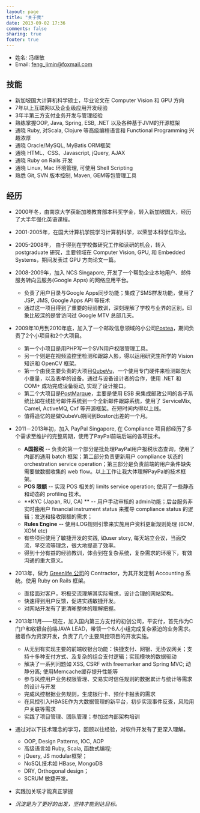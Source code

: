 ```yaml
---
layout: page
title: "关于我"
date: 2013-09-02 17:36
comments: false
sharing: true
footer: true
---
```

* 姓名: 冯继敏
* Email: feng_jimin@foxmail.com

## 技能

* 新加坡国大计算机科学硕士，毕业论文在 Computer Vision 和 GPU 方向
* 7年以上互联网以及企业级应用开发经验
* 3年半第三方支付业务开发与管理经验
* 熟练掌握OOP, Java, Spring, ESB, .NET 以及各种基于JVM的开源框架
* 通晓 Ruby, 对Scala, Clojure 等高级编程语言和 Functional Programming 兴趣浓厚
* 通晓 Oracle/MySQL, MyBatis ORM框架
* 通晓 HTML、CSS、Javascript, jQuery, AJAX
* 通晓 Ruby on Rails 开发
* 通晓 Linux, Mac 环境管理, 可使用 Shell Scripting
* 熟悉 Git, SVN 版本控制, Maven, GEM等包管理工具

## 经历

* 2000年冬，由南京大学获新加坡教育部本科奖学金，转入新加坡国大，经历了大半年强化英语课程。
* 2001-2005年，在国大计算机学院学习计算机科学，以荣誉本科学位毕业。
* 2005-2008年， 由于得到在学校做研究工作和读研的机会，转入 postgraduate 研究，主要领域在 Computer Vision, GPU, 和 Embedded Systems，期间发表过 GPU 方向论文一篇。
* 2008-2009年，加入 NCS Singapore, 开发了一个帮助企业本地用户、邮件服务转向云服务(Google Apps) 的网络应用平台。
  * 负责了用户目录与Google Apps同步功能；集成了SMS群发功能，使用了JSP, JMS, Google Apps API 等技术
  * 通过这一项目得到了重要的经验教训，深刻理解了学校与业界的区别。印象比较深的是曾访问过 Google MTV 总部几天。
* 2009年10月到2010年底，加入了一个邮政信息领域的小公司[Postea](http://www.postea.com/index.shtml)，期间负责了2个小项目和2个大项目。
  * 第一个小项目是用PHP写一个SVN用户权限管理工具。
  * 另一个则是在视频监控里检测和跟踪人影，得以运用研究生所学的 Vision 知识和 OpenCV 框架。
  * 第一个由我主要负责的大项目[QubeVu](http://www.postea.com/qubevu/)，一个使用专门硬件来检测邮包大小重量，以及表单的设备。通过与设备设计者的合作，使用 .NET 和 COM+ 成功完成设备驱动, 实现了设计接口。
  * 第二个大项目是[PostMarque](http://www.postea.com/solutions/postmarque.shtml)，主要是使用 ESB 来集成邮政公司的各子系统比如在线挂号邮件系统到一个全新邮件跟踪系统，使用了 ServiceMix, Camel, ActiveMQ, Cxf 等开源框架。在短时间内得以上线。
  * 值得追忆的是做QubeVu期间到Boston出差的一个月。
* 2011－2013年初，加入 PayPal Singapore, 在 Compliance 项目部经历了多个需求至维护的完整周期，使用了PayPal前端后端的各项技术。
  * **A国报税** -- 负责的第一个部分是批处理PayPal用户报税状态查询，使用了内部的通用 batch 框架；第二部分负责更新用户 compliance 状态的 orchestration service operation；第三部分是负责前端的用户条件缺失需要做数据收集的 web flow。以上工作让我大体理解PayPal的技术框架。
  * **POS 限额** -- 实现 POS 相关的 limits service operation; 使用了一些静态和动态的 profiling 技术。
  * **KYC (Japan, RU, CA) ** -- 用户手动审核的 admin功能；后台服务非实时由用户 financial instrument status 来推导 compliance status 的逻辑；发送和接收限额的需求；
  * **Rules Engine** -- 使用iLOG规则引擎来实施用户资料更新规则处理 (BOM, XOM etc)
  * 有些项目使用了敏捷开发的实践, 如user story, 每天站立会议，当面交流，早交流等理念，很大地提高了效率。
  * 得到十分有益的经验教训，体会到在复杂系统，复杂需求的环境下，有效沟通的重大意义。
* 2013年，做为 [Greenlife 公司](http://www.greenlifeonefamily.com)的 Contractor，为其开发定制 Accounting 系统。使用 Ruby on Rails 框架。
  * 直接面对客户，积极交流理解其实际需求，设计合理的网站架构。
  * 快速得到用户反馈，促进实践敏捷开发。
  * 对网站开发有了更清晰整体的理解把握。
* 2013年11月——现在，加入国内第三方支付的初创公司，平安付，首先作为C门户和收银台前端JAVA LEAD，带领一个6人小组完成复杂紧迫的业务需求。接着作为资深开发，负责了几个主要风控项目的开发实施。
  * 从无到有实现主要的前端收银台功能：快捷支付、网银、无协议网关；支持十多种支付方式、及复杂的组合支付逻辑；实现模块的数据驱动
  * 解决了一系列问题如 XSS, CSRF with freemarker and Spring MVC; 动静分离; 使用Memcache缓存提升性能等 
  * 参与风控用户业务权限管理、交易实时信任规则的数据累计与统计等需求的设计与开发
  * 完成风控根据业务规则，生成银行卡、预付卡报表的需求
  * 在风控引入HBASE作为大数据管理的新平台，初步实现事件反查，风险用户关联等需求
  * 实践了项目管理、团队管理；参加过内部架构培训

* 通过对以下技术理念的学习，回顾以往经验，对软件开发有了更深入理解。
  * OOP, Design Patterns, IOC, AOP
  * 高级语言如 Ruby, Scala, 函数式编程;
  * jQuery, JS modular框架；
  * NoSQL技术如 HBase, MongoDB
  * DRY, Orthogonal design；
  * SCRUM 敏捷开发。
* 实践加关联才能真正掌握
* _沉淀是为了更好的出发，坚持才能到达目标。_
 

